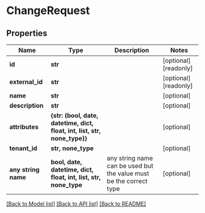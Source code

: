# ChangeRequest


## Properties
Name | Type | Description | Notes
------------ | ------------- | ------------- | -------------
**id** | **str** |  | [optional] [readonly] 
**external_id** | **str** |  | [optional] [readonly] 
**name** | **str** |  | [optional] 
**description** | **str** |  | [optional] 
**attributes** | **{str: (bool, date, datetime, dict, float, int, list, str, none_type)}** |  | [optional] 
**tenant_id** | **str, none_type** |  | [optional] 
**any string name** | **bool, date, datetime, dict, float, int, list, str, none_type** | any string name can be used but the value must be the correct type | [optional]

[[Back to Model list]](../README.md#documentation-for-models) [[Back to API list]](../README.md#documentation-for-api-endpoints) [[Back to README]](../README.md)



